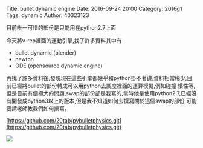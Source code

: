 Title: bullet dynamic engine
Date: 2016-09-24 20:00
Category: 2016g1
Tags: dynamic
Author: 40323123

目前唯一可惜的部份是只能用在python2.7上面

<!-- PELICAN_END_SUMMARY -->

今天將v-rep裡面的運動引擎,找了許多資料其中有

<ul>
<li>bullet dynamic (blender)
<li>newton 
<li>ODE (opensource dynamic engine)
</ul>

再找了許多資料後,發現現在這些引擎都幾乎和python掛不著邊,資料相當稀少,目前已經將bullet的部份轉成可以用python去調度裡面的運算模擬,例如碰撞 慣性等,但是目前有個極大的問題,swap的部份部是我寫的,當時他是使用python2.7,已經沒有開發成python3以上的版本,但是我不知道如何去撰寫關於這個swap的部份,可能要請老師教我們如何撰寫。

[https://github.com/20tab/pybulletphysics.git](https://github.com/20tab/pybulletphysics.git)

![](https://github.com/coursemdetw/project_site_files/blob/gh-pages/files/2016spring/g1/dynamic.png?raw=true)
